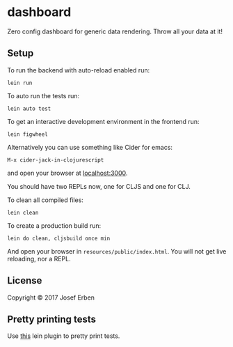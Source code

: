 # dashboard

Zero config dashboard for generic data rendering. Throw all your data at it!

## Setup

To run the backend with auto-reload enabled run:

    lein run

To auto run the tests run:

    lein auto test

To get an interactive development environment in the frontend run:

    lein figwheel


Alternatively you can use something like Cider for emacs:

    M-x cider-jack-in-clojurescript


and open your browser at [localhost:3000](http://localhost:3000/).

You should have two REPLs now, one for CLJS and one for CLJ.

To clean all compiled files:

    lein clean

To create a production build run:

    lein do clean, cljsbuild once min

And open your browser in `resources/public/index.html`. You will not
get live reloading, nor a REPL. 

## License

Copyright © 2017 Josef Erben

## Pretty printing tests

Use [this](https://github.com/venantius/ultra) lein plugin to pretty print tests.
